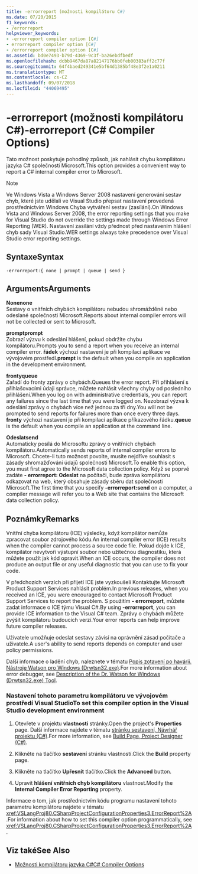 ```yaml
---
title: -errorreport (možnosti kompilátoru C#)
ms.date: 07/20/2015
f1_keywords:
- /errorreport
helpviewer_keywords:
- -errorreport compiler option [C#]
- errorreport compiler option [C#]
- /errorreport compiler option [C#]
ms.assetid: bd0e7493-b79d-4369-9c3f-ba26ebdfbedf
ms.openlocfilehash: dcbb9467da87a82147176bb0feb00383aff2c77f
ms.sourcegitcommit: 64f4baed249341e5bf64d1385bf48e3f2e1a0211
ms.translationtype: MT
ms.contentlocale: cs-CZ
ms.lasthandoff: 09/07/2018
ms.locfileid: "44069495"
---
```

# <a name="-errorreport-c-compiler-options"></a><span data-ttu-id="978f6-102">-errorreport (možnosti kompilátoru C#)</span><span class="sxs-lookup"><span data-stu-id="978f6-102">-errorreport (C# Compiler Options)</span></span>
<span data-ttu-id="978f6-103">Tato možnost poskytuje pohodlný způsob, jak nahlásit chybu kompilátoru jazyka C# společnosti Microsoft.</span><span class="sxs-lookup"><span data-stu-id="978f6-103">This option provides a convenient way to report a C# internal compiler error to Microsoft.</span></span>  
  
> [!NOTE]
>  <span data-ttu-id="978f6-104">Ve Windows Vista a Windows Server 2008 nastavení generování sestav chyb, které jste udělali ve Visual Studio přepsat nastavení provedená prostřednictvím Windows Chyba vytváření sestav (zasílání).</span><span class="sxs-lookup"><span data-stu-id="978f6-104">On Windows Vista and Windows Server 2008, the error reporting settings that you make for Visual Studio do not override the settings made through Windows Error Reporting (WER).</span></span> <span data-ttu-id="978f6-105">Nastavení zasílání vždy přednost před nastavením hlášení chyb sady Visual Studio.</span><span class="sxs-lookup"><span data-stu-id="978f6-105">WER settings always take precedence over Visual Studio error reporting settings.</span></span>  
  
## <a name="syntax"></a><span data-ttu-id="978f6-106">Syntaxe</span><span class="sxs-lookup"><span data-stu-id="978f6-106">Syntax</span></span>  
  
```console  
-errorreport:{ none | prompt | queue | send }  
```  
  
## <a name="arguments"></a><span data-ttu-id="978f6-107">Arguments</span><span class="sxs-lookup"><span data-stu-id="978f6-107">Arguments</span></span>  
 <span data-ttu-id="978f6-108">**None**</span><span class="sxs-lookup"><span data-stu-id="978f6-108">**none**</span></span>  
 <span data-ttu-id="978f6-109">Sestavy o vnitřních chybách kompilátoru nebudou shromážděné nebo odeslané společnosti Microsoft.</span><span class="sxs-lookup"><span data-stu-id="978f6-109">Reports about internal compiler errors will not be collected or sent to Microsoft.</span></span>  
  
 <span data-ttu-id="978f6-110">**prompt**</span><span class="sxs-lookup"><span data-stu-id="978f6-110">**prompt**</span></span>  
 <span data-ttu-id="978f6-111">Zobrazí výzvu k odeslání hlášení, pokud obdržíte chybu kompilátoru.</span><span class="sxs-lookup"><span data-stu-id="978f6-111">Prompts you to send a report when you receive an internal compiler error.</span></span> <span data-ttu-id="978f6-112">**řádek** výchozí nastavení je při kompilaci aplikace ve vývojovém prostředí.</span><span class="sxs-lookup"><span data-stu-id="978f6-112">**prompt** is the default when you compile an application in the development environment.</span></span>  
  
 <span data-ttu-id="978f6-113">**fronty**</span><span class="sxs-lookup"><span data-stu-id="978f6-113">**queue**</span></span>  
 <span data-ttu-id="978f6-114">Zařadí do fronty zprávy o chybách.</span><span class="sxs-lookup"><span data-stu-id="978f6-114">Queues the error report.</span></span> <span data-ttu-id="978f6-115">Při přihlášení s přihlašovacími údaji správce, můžete nahlásit všechny chyby od posledního přihlášení.</span><span class="sxs-lookup"><span data-stu-id="978f6-115">When you log on with administrative credentials, you can report any failures since the last time that you were logged on.</span></span> <span data-ttu-id="978f6-116">Nezobrazí výzva k odeslání zprávy o chybách více než jednou za tři dny.</span><span class="sxs-lookup"><span data-stu-id="978f6-116">You will not be prompted to send reports for failures more than once every three days.</span></span> <span data-ttu-id="978f6-117">**fronty** výchozí nastavení je při kompilaci aplikace příkazového řádku.</span><span class="sxs-lookup"><span data-stu-id="978f6-117">**queue** is the default when you compile an application at the command line.</span></span>  
  
 <span data-ttu-id="978f6-118">**Odeslat**</span><span class="sxs-lookup"><span data-stu-id="978f6-118">**send**</span></span>  
 <span data-ttu-id="978f6-119">Automaticky posílá do Microsoftu zprávy o vnitřních chybách kompilátoru.</span><span class="sxs-lookup"><span data-stu-id="978f6-119">Automatically sends reports of internal compiler errors to Microsoft.</span></span> <span data-ttu-id="978f6-120">Chcete-li tuto možnost povolte, musíte nejdříve souhlasit s zásady shromažďování údajů společnosti Microsoft.</span><span class="sxs-lookup"><span data-stu-id="978f6-120">To enable this option, you must first agree to the Microsoft data collection policy.</span></span> <span data-ttu-id="978f6-121">Když se poprvé zadáte **- errorreport: Odeslat** na počítači, bude zpráva kompilátoru odkazovat na web, který obsahuje zásady sběru dat společnosti Microsoft.</span><span class="sxs-lookup"><span data-stu-id="978f6-121">The first time that you specify **-errorreport:send** on a computer, a compiler message will refer you to a Web site that contains the Microsoft data collection policy.</span></span>  
    
## <a name="remarks"></a><span data-ttu-id="978f6-122">Poznámky</span><span class="sxs-lookup"><span data-stu-id="978f6-122">Remarks</span></span>  
 <span data-ttu-id="978f6-123">Vnitřní chyba kompilátoru (ICE) výsledky, když kompilátor nemůže zpracovat soubor zdrojového kódu.</span><span class="sxs-lookup"><span data-stu-id="978f6-123">An internal compiler error (ICE) results when the compiler cannot process a source code file.</span></span> <span data-ttu-id="978f6-124">Pokud dojde k ICE, kompilátor nevytvoří výstupní soubor nebo užitečnou diagnostiku, která můžete použít jak kód opravit.</span><span class="sxs-lookup"><span data-stu-id="978f6-124">When an ICE occurs, the compiler does not produce an output file or any useful diagnostic that you can use to fix your code.</span></span>  
  
 <span data-ttu-id="978f6-125">V předchozích verzích při přijetí ICE jste vyzkoušeli Kontaktujte Microsoft Product Support Services nahlásit problém.</span><span class="sxs-lookup"><span data-stu-id="978f6-125">In previous releases, when you received an ICE, you were encouraged to contact Microsoft Product Support Services to report the problem.</span></span> <span data-ttu-id="978f6-126">S použitím **- errorreport**, můžete zadat informace o ICE týmu Visual C#.</span><span class="sxs-lookup"><span data-stu-id="978f6-126">By using **-errorreport**, you can provide ICE information to the Visual C# team.</span></span> <span data-ttu-id="978f6-127">Zprávy o chybách můžete zvýšit kompilátoru budoucích verzí.</span><span class="sxs-lookup"><span data-stu-id="978f6-127">Your error reports can help improve future compiler releases.</span></span>  
  
 <span data-ttu-id="978f6-128">Uživatele umožňuje odeslat sestavy závisí na oprávnění zásad počítače a uživatele.</span><span class="sxs-lookup"><span data-stu-id="978f6-128">A user's ability to send reports depends on computer and user policy permissions.</span></span>  
  
 <span data-ttu-id="978f6-129">Další informace o ladění chyb, naleznete v tématu [Popis zotavení po havárii. Nástroje Watson pro Windows (Drwtsn32.exe)](https://support.microsoft.com/help/308538/description-of-the-dr--watson-for-windows-drwtsn32-exe-tool).</span><span class="sxs-lookup"><span data-stu-id="978f6-129">For more information about error debugger, see [Description of the Dr. Watson for Windows (Drwtsn32.exe) Tool](https://support.microsoft.com/help/308538/description-of-the-dr--watson-for-windows-drwtsn32-exe-tool).</span></span>  
  
### <a name="to-set-this-compiler-option-in-the-visual-studio-development-environment"></a><span data-ttu-id="978f6-130">Nastavení tohoto parametru kompilátoru ve vývojovém prostředí Visual Studio</span><span class="sxs-lookup"><span data-stu-id="978f6-130">To set this compiler option in the Visual Studio development environment</span></span>  
  
1.  <span data-ttu-id="978f6-131">Otevřete v projektu **vlastnosti** stránky.</span><span class="sxs-lookup"><span data-stu-id="978f6-131">Open the project's **Properties** page.</span></span> <span data-ttu-id="978f6-132">Další informace najdete v tématu [stránku sestavení, Návrhář projektu (C#)](/visualstudio/ide/reference/build-page-project-designer-csharp).</span><span class="sxs-lookup"><span data-stu-id="978f6-132">For more information, see [Build Page, Project Designer (C#)](/visualstudio/ide/reference/build-page-project-designer-csharp).</span></span>  
  
2.  <span data-ttu-id="978f6-133">Klikněte na tlačítko **sestavení** stránku vlastností.</span><span class="sxs-lookup"><span data-stu-id="978f6-133">Click the **Build** property page.</span></span>  
  
3.  <span data-ttu-id="978f6-134">Klikněte na tlačítko **Upřesnit** tlačítko.</span><span class="sxs-lookup"><span data-stu-id="978f6-134">Click the **Advanced** button.</span></span>  
  
4.  <span data-ttu-id="978f6-135">Upravit **hlášení vnitřních chyb kompilátoru** vlastnost.</span><span class="sxs-lookup"><span data-stu-id="978f6-135">Modify the **Internal Compiler Error Reporting** property.</span></span>  
  
 <span data-ttu-id="978f6-136">Informace o tom, jak prostřednictvím kódu programu nastavení tohoto parametru kompilátoru najdete v tématu <xref:VSLangProj80.CSharpProjectConfigurationProperties3.ErrorReport%2A>.</span><span class="sxs-lookup"><span data-stu-id="978f6-136">For information about how to set this compiler option programmatically, see <xref:VSLangProj80.CSharpProjectConfigurationProperties3.ErrorReport%2A>.</span></span>  
  
## <a name="see-also"></a><span data-ttu-id="978f6-137">Viz také</span><span class="sxs-lookup"><span data-stu-id="978f6-137">See Also</span></span>  

- [<span data-ttu-id="978f6-138">Možnosti kompilátoru jazyka C#</span><span class="sxs-lookup"><span data-stu-id="978f6-138">C# Compiler Options</span></span>](../../../csharp/language-reference/compiler-options/index.md)

